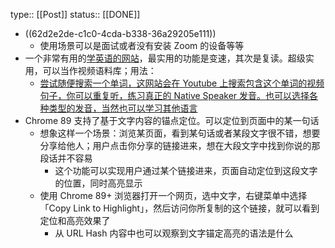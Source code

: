 type:: [[Post]]
status:: [[DONE]]

- ((62d2e2de-c1c0-4cda-b338-36a29205e111))
  - 使用场景可以是面试或者没有安装 Zoom 的设备等等
- 一个非常有用的[学英语的网站](https://youglish.com)，最实用的功能是变速，其次是复读。超级实用，可以当作视频语料库；用法：
  - [尝试随便搜索一个单词，这网站会在 Youtube 上搜索包含这个单词的视频句子，你可以重复听，练习真正的 Native Speaker 发音。也可以选择各种类型的发音，当然也可以学习其他语言](https://twitter.com/decohack/status/1535797156237283329)
- Chrome 89 支持了基于文字内容的锚点定位。可以定位到页面中的某一句话
  - 想象这样一个场景：浏览某页面，看到某句话或者某段文字很不错，想要分享给他人；用户点击你分享的链接进来，想在大段文字中找到你说的那段话并不容易
    - 这个功能可以实现用户通过某个链接进来，页面自动定位到这段文字的位置，同时高亮显示
  - 使用 Chrome 89+ 浏览器打开一个网页，选中文字，右键菜单中选择「Copy Link to Highlight」，然后访问你所复制的这个链接，就可以看到定位和高亮效果了
    - 从 URL Hash 内容中也可以观察到文字锚定高亮的语法是什么
